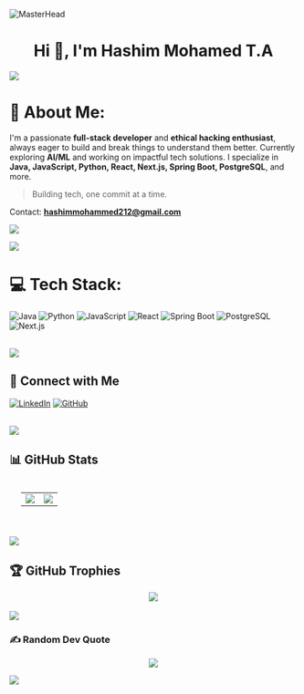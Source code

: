 ![MasterHead](https://i.pinimg.com/originals/77/ca/a3/77caa32884d735d439ade45ba37feaf2.gif)
<h1 align="center">Hi 👋, I'm Hashim Mohamed T.A</h1>
<img src="https://user-images.githubusercontent.com/73097560/115834477-dbab4500-a447-11eb-908a-139a6edaec5c.gif">

# 🌟 About Me:
I'm a passionate **full-stack developer** and **ethical hacking enthusiast**, always eager to build and break things to understand them better. 
Currently exploring **AI/ML** and working on impactful tech solutions. 
I specialize in **Java, JavaScript, Python, React, Next.js, Spring Boot, PostgreSQL**, and more.

> Building tech, one commit at a time. 

Contact: **hashimmohammed212@gmail.com**

![](https://komarev.com/ghpvc/?username=hashim-javaDev&color=447ff7&label=Visitor+count)

<img src="https://user-images.githubusercontent.com/73097560/115834477-dbab4500-a447-11eb-908a-139a6edaec5c.gif">

# 💻 Tech Stack:
![Java](https://img.shields.io/badge/Java-ED8B00?style=for-the-badge&logo=java&logoColor=white)  ![Python](https://img.shields.io/badge/python-%2314354C.svg?style=for-the-badge&logo=python&logoColor=white)  ![JavaScript](https://img.shields.io/badge/JavaScript-F7DF1E?style=for-the-badge&logo=javascript&logoColor=black)  ![React](https://img.shields.io/badge/React-20232A?style=for-the-badge&logo=react&logoColor=61DAFB)  ![Spring Boot](https://img.shields.io/badge/Spring%20Boot-6DB33F?style=for-the-badge&logo=spring-boot&logoColor=white)  ![PostgreSQL](https://img.shields.io/badge/PostgreSQL-316192?style=for-the-badge&logo=postgresql&logoColor=white)  ![Next.js](https://img.shields.io/badge/Next.js-000000?style=for-the-badge&logo=nextdotjs&logoColor=white)

<br>
<img src="https://user-images.githubusercontent.com/73097560/115834477-dbab4500-a447-11eb-908a-139a6edaec5c.gif">

## 💌 Connect with Me

[![LinkedIn](https://img.shields.io/badge/LinkedIn-%230077B5.svg?style=for-the-badge&logo=linkedin&logoColor=white)](https://www.linkedin.com/in/hashimmohamedta/)  [![GitHub](https://img.shields.io/badge/GitHub-100000?style=for-the-badge&logo=github&logoColor=white)](https://github.com/hashim-javaDev)

<br>
<img src="https://user-images.githubusercontent.com/73097560/115834477-dbab4500-a447-11eb-908a-139a6edaec5c.gif">

## 📊 GitHub Stats
<table align="center" style="border-collapse: collapse; padding: 20px; border: none;">
  <tr>
    <td style="border: none;">
      <img style="border: none;" src="https://github-readme-stats.vercel.app/api?username=HashimCodeDev&show_icons=true&theme=radical">
    </td>
    <td style="border: none;">
      <img style="border: none;" src="https://github-readme-stats.vercel.app/api/top-langs/?username=HashimCodeDev&layout=compact&theme=radical">
    </td>
  </tr>
</table>
<br>
<img src="https://user-images.githubusercontent.com/73097560/115834477-dbab4500-a447-11eb-908a-139a6edaec5c.gif">

## 🏆 GitHub Trophies
<div align='center'>
<img src="https://github-profile-trophy.vercel.app/?username=HashimCodeDev&theme=dracula"/>
</div>
<br>
<img src="https://user-images.githubusercontent.com/73097560/115834477-dbab4500-a447-11eb-908a-139a6edaec5c.gif">

### ✍️ Random Dev Quote
<div align='center'>
  
![](https://quotes-github-readme.vercel.app/api?type=horizontal&theme=radical)
</div>

<img src="https://user-images.githubusercontent.com/73097560/115834477-dbab4500-a447-11eb-908a-139a6edaec5c.gif">

